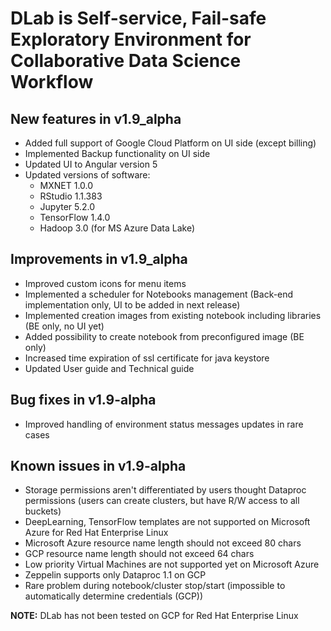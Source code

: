 # DLab is Self-service, Fail-safe Exploratory Environment for Collaborative Data Science Workflow

## New features in v1.9_alpha
- Added full support of Google Cloud Platform on UI side (except billing)
- Implemented Backup functionality on UI side
- Updated UI to Angular version 5
- Updated versions of software:
   - MXNET 1.0.0
   - RStudio 1.1.383
   - Jupyter 5.2.0
   - TensorFlow 1.4.0
   - Hadoop 3.0 (for MS Azure Data Lake)

## Improvements in v1.9_alpha
 - Improved custom icons for menu items
 - Implemented a scheduler for Notebooks management (Back-end implementation only, UI to be added in next release)
 - Implemented creation images from existing notebook including libraries (BE only, no UI yet)
 - Added possibility to create notebook from preconfigured image (BE only)
 - Increased time expiration of ssl certificate for java keystore
 - Updated User guide and Technical guide

## Bug fixes in v1.9-alpha
 - Improved handling of environment status messages updates in rare cases

## Known issues in v1.9-alpha
 - Storage permissions aren't differentiated by users thought Dataproc permissions (users can create clusters, but have R/W access to all buckets)
 - DeepLearning, TensorFlow templates are not supported on Microsoft Azure for Red Hat Enterprise Linux
 - Microsoft Azure resource name length should not exceed 80 chars
 - GCP resource name length should not exceed 64 chars
 - Low priority Virtual Machines are not supported yet on Microsoft Azure
 - Zeppelin supports only Dataproc 1.1 on GCP
 - Rare problem during notebook/cluster stop/start (impossible to automatically determine credentials (GCP))



**NOTE:** DLab has not been tested on GCP for Red Hat Enterprise Linux


